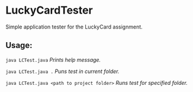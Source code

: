 # LuckyCardTester
Simple application tester for the LuckyCard assignment. 

## Usage: 
`java LCTest.java`   _Prints help message._

`java LCTest.java .`   _Puns test in current folder._

`java LCTest.java <path to project folder>`   _Runs test for specified folder._